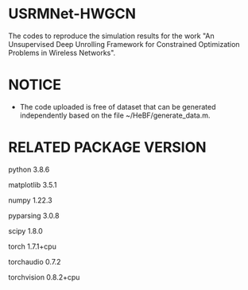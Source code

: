 # USRMNet-HWGCN
The codes to reproduce the simulation results for the work "An Unsupervised Deep Unrolling Framework for Constrained Optimization Problems in Wireless Networks".

# NOTICE

- The code uploaded is free of dataset that can be generated independently based on the file ~/HeBF/generate_data.m.

# RELATED PACKAGE VERSION

python            3.8.6

matplotlib        3.5.1

numpy             1.22.3

pyparsing         3.0.8

scipy             1.8.0

torch             1.7.1+cpu

torchaudio        0.7.2

torchvision       0.8.2+cpu
